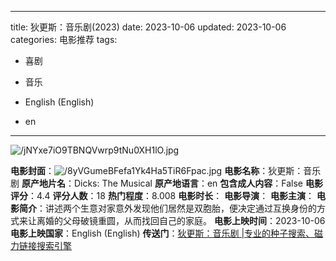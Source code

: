 
---
title: 狄更斯：音乐剧(2023)
date: 2023-10-06
updated: 2023-10-06
categories: 电影推荐
tags:

- 喜剧
- 音乐

- English (English)
- en
---

<img src="https://image.tmdb.org/t/p/original/jNYxe7iO9TBNQVwrp9tNu0XH1lO.jpg" alt="/jNYxe7iO9TBNQVwrp9tNu0XH1lO.jpg" title="/jNYxe7iO9TBNQVwrp9tNu0XH1lO.jpg">

**电影封面**：<img src="https://image.tmdb.org/t/p/w200/8yVGumeBFefa1Yk4Ha5TiR6Fpac.jpg" alt="/8yVGumeBFefa1Yk4Ha5TiR6Fpac.jpg" title="/8yVGumeBFefa1Yk4Ha5TiR6Fpac.jpg">
**电影名称**：狄更斯：音乐剧
**原产地片名**：Dicks: The Musical
**原产地语言**：en
**包含成人内容**：False
**电影评分**：4.4
**评分人数**：18
**热门程度**：8.008
**电影时长**：
**电影导演**：
**电影主演**：
**电影简介**：讲述两个生意对家意外发现他们居然是双胞胎，便决定通过互换身份的方式来让离婚的父母破镜重圆，从而找回自己的家庭。
**电影上映时间**：2023-10-06
**电影上映国家**：English (English)
**传送门**：[狄更斯：音乐剧 |专业的种子搜索、磁力链接搜索引擎](https://movie.amd794.com:2083/?search=Dicks%3A%20The%20Musical&ordering=&mode=match_phrase&page_size=10&page=1)

